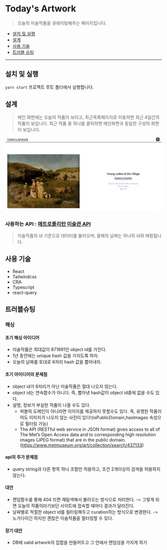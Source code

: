 # Today's Artwork

> 오늘의 미술작품을 큐레이팅해주는 페이지입니다.

- [설치 및 실행](#설치-및-실행)
- [설계](#설계)
- [사용 기술](#사용-기술)
- [트러블 슈팅](#트러블슈팅)

---

## 설치 및 실행

`yarn start`
프로젝트 루트 폴더에서 실행합니다.

## 설계

> 메인 화면에는 오늘의 작품이 보이고, 최근목록페이지로 이동하면 최근 4일간의 작품이 보입니다. 최근 작품 중 하나를 클릭하면 메인화면과 동일한 구성의 화면이 보입니다.

![메인](./public/page1.png)

<!-- ![최근미술작품](./public/page2.png) -->

### 사용하는 API : [메트로폴리탄 미술관 API](https://metmuseum.github.io/)

> 미술작품의 id 기준으로 데이터를 불러오며, 올해의 날짜는 하나의 id와 매핑됩니다.

## 사용 기술

- React
- Tailwindcss
- CRA
- Typescript
- react-query

## 트러블슈팅

### 해싱

#### **초기 해싱 아이디어**

- 미술작품은 최대값이 871891인 object id를 가진다.
- 1년 동안에는 unique hash 값을 가지도록 하자.
- 오늘의 날짜를 토대로 6자리 hash 값을 뽑아내자.

#### **초기 아이디어의 문제점**

- object id가 6자리가 아닌 미술작품은 절대 나오지 않는다.
- object id는 연속함수가 아니다. 즉, 뽑아낸 hash값이 object id중에 없을 수도 있다.
- 설명, 정보가 부실한 작품이 나올 수도 있다.
  - 퍼블릭 도메인이 아니라면 이미지를 제공하지 못할수도 있다. 즉, 유명한 작품이어도 이미지가 나오지 않는 사진이 있다!(isPublicDomain,hasImages 속성으로 필터링 가능)
  - The API (RESTful web service in JSON format) gives access to all of The Met’s Open Access data and to corresponding high resolution images (JPEG format) that are in the public domain.(https://www.metmuseum.org/art/collection/search/437133)

#### **api의 추가 문제점**

- query string과 다른 항목 하나 조합만 허용하고, 조건 2개이상의 검색을 허용하지 않는다.

#### **대안**

- 랜덤함수를 통해 404 뜨면 재탐색해서 불러오는 방식으로 처리한다. -> 그렇게 되면 오늘의 작품이라기보단 사이트에 접속할 때마다 결과가 달라진다.
- 날짜별로 적절한 object id를 필터링해두고 curation하는 방식으로 변경한다. -> 노가다이긴 하지만 괜찮은 미술작품을 필터링할 수 있다.

#### **장기 대안**

- DB에 valid artwork의 집합을 만들어두고 그 안에서 랜덤성을 가지게 하기
